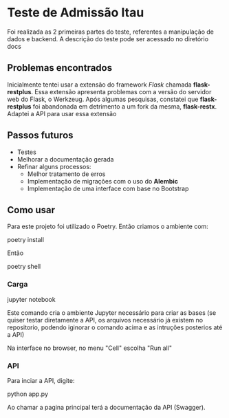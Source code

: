 # Teste de Admissão Itau

Foi realizada as 2 primeiras partes do teste, referentes a manipulação de dados e backend. A descrição do teste pode ser acessado no diretório docs

## Problemas encontrados

Inicialmente tentei usar a extensão do framework *Flask* chamada **flask-restplus**. Essa extensão apresenta problemas com a versão do servidor web do Flask, o Werkzeug. Após algumas pesquisas, constatei que **flask-restplus** foi abandonada em detrimento a um fork da mesma, **flask-restx**. Adaptei a API para usar essa extensão

## Passos futuros

* Testes
* Melhorar a documentação gerada
* Refinar alguns processos:
  * Melhor tratamento de erros
  * Implementação de migrações com o uso do **Alembic**
  * Implementação de uma interface com base no Bootstrap

## Como usar

Para este projeto foi utilizado o Poetry. Então criamos o ambiente com:

poetry install

Então

poetry shell

### Carga

jupyter notebook

Este comando cria o ambiente Jupyter necessário para criar as bases (se quiser testar diretamente a API, os arquivos necessário já existem no repositorio, podendo iginorar o comando acima e as intruções posterios até a API)

Na interface no browser, no menu "Cell" escolha "Run all"

### API

Para inciar a API, digite:

python app.py

Ao chamar a pagina principal terá a documentação da API (Swagger).
